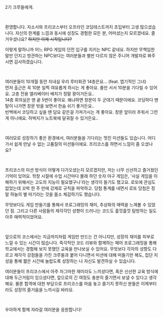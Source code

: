 2기 크루들에게.

<br/>

환영합니다. 자소서와 프리코스부터 오프라인 코딩테스트까지 초입부터 고생 많으셨습니다. 자신의 한계를 느낌과 동시에 성장도 경험한 모든 분, 어떠셨는지 모르겠네요. 즐거우셨나요? ~~하지만 이제 시작입니다?~~

이렇게 말하니까 어느 RPG 게임의 던전 입구를 지키는 NPC 같네요. 하지만 무책임한 말만 던지고 방관하는 NPC보다는 여러분들과 별반 다르지 않은 주니어 개발자로 봐주시면 감사하겠습니다.  

<br/>

여러분들이 10개월 동안 지내실 우리 루터회관 14층은요... (feat. 엽기적인 그녀)  
먼저 출근은 꼭 10분 일찍 여유롭게 하시는 게 좋아요. 줄만 서서 10분을 기다릴 수 있어요. 고층 전용 엘리베이터 배치가 정말 꽝이거든요..  
14층 회의실은 맨 끝 5번이 좋아요. 왜냐하면 창문이 두 군데기 때문이에요. 코딩하다 멘탈이 나가면 창문 밖을 보면서 한숨 쉬기 좋거든요..  
빈백에서 코딩하고 싶을 땐 담요 같은걸 가져가시는 게 좋아요. 창문 앞이라 추워서 그런 게 아니에요. 허벅지가 노트북에 달궈질 수 있거든요..

<br/>

여러모로 성장하기 좋은 환경에서, 여러분들을 기다리는 멋진 미션들도 있습니다. 어디 가서 쉽게 만날 수 없는 고품질의 미션들이에요. 프리코스를 하면서 느낌이 좀 오셨나요?

<br/>

프리코스의 미션 방식이 어떻게 다가오셨는지 모르겠지만, 저는 너무 신선하고 즐거웠던 기억이 있어요. 학창 시절에 수업 시간마다 몰래 하던 숫자 야구 게임은, '사실 게임을 이해하기 위해서는 고도의 지능이 필요했구나'라는 생각이 들기도 했고요. 로또에 관심도 없었는데 꼬박 한 주 만에 강제로 규칙을 파악하고. 당첨 통계를 내면서 로또 당첨은 정말 하늘의 별 따기라는 것을 몸소 체감하기도 했습니다.

무엇보다도 게임 만들기를 통해서 프로그래밍의 재미, 추상화의 매력을 느껴볼 수 있었던 점. 그리고 다른 사람들의 제각각인 성향이 드러나는 코드도 흘낏흘낏 탐방하는 일도 아주 매력적이었어요.

<br/>

앞으로의 코스에서는 지금까지처럼 게임만 만드는 건 아니지만, 성장의 재미를 피부로 느낄 수 있는 시간이 많습니다. 즉각적인 코드 리뷰와 함께하는 페어 프로그래밍을 통해 학교에서는 경험해 보지 못했던 교육을 만나보실 수 있어요. 무엇보다 각자의 성향도 다르고 제각각 강점들을 가진 크루들과 붙어 다니면서 미션에 대해 떠들기만 해도, 집단 지성을 통해 짧은 시간에 놀랍도록 성장하는 나 자신도 발견하실 수 있습니다.

여러분들이 프리코스에서 아주 자그마한 재미라도 느끼셨다면, 혹은 신선한 교육 방식에 대해 두근거림이 있으셨다면, 앞으로의 긴 여정도 충분히 즐기면서 보낼 수 있다고 생각해요. 물론 합격에 대한 부담으로 프리코스를 마음 놓고 즐기지 못하신 분들은 이제부터라도 성장의 즐거움을 느끼시길 바라요.

<br/>

우아하게 함께 자라갈 여러분을 응원합니다!
